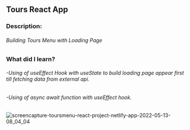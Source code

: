 ## Tours React App

### Description:

###### Building Tours Menu with Loading Page

### What did I learn?

###### -Using of useEffect Hook with useState to build loading page appear first till fetching data from external api.
###### -Using of async await function with useEffect hook.



![screencapture-toursmenu-react-project-netlify-app-2022-05-13-08_04_04](https://user-images.githubusercontent.com/93317873/168221212-d5242ceb-88dc-43ed-9f53-4fafebf2c72f.png)
